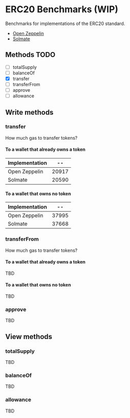 # ERC20 Benchmarks (WIP)

Benchmarks for implementations of the ERC20 standard.

- [Open Zeppelin](https://github.com/OpenZeppelin/openzeppelin-contracts)
- [Solmate](https://github.com/rari-capital/solmate)

## Methods TODO

- [ ] totalSupply
- [ ] balanceOf
- [x] transfer
- [ ] transferFrom
- [ ] approve
- [ ] allowance

## Write methods

### transfer

How much gas to transfer tokens?

#### To a wallet that already owns a token

<!-- Start transferToOwner Table -->
|Implementation|  -- |
|--------------|-----|
| Open Zeppelin|20917|
|    Solmate   |20590|
<!-- End transferToOwner Table -->

#### To a wallet that owns no token

<!-- Start transferToNonOwner Table -->
|Implementation|  -- |
|--------------|-----|
| Open Zeppelin|37995|
|    Solmate   |37668|
<!-- End transferToNonOwner Table -->

### transferFrom

How much gas to transfer tokens?

#### To a wallet that already owns a token

<!-- Start transferFromToOwner Table -->
TBD
<!-- End transferFromToOwner Table -->

#### To a wallet that owns no token

<!-- Start transferFromToNonOwner Table -->
TBD
<!-- End transferFromToNonOwner Table -->

### approve

<!-- Start approve Table -->
TBD
<!-- Start approve Table -->

## View methods

### totalSupply

<!-- Start totalSupply Table -->
TBD
<!-- Start totalSupply Table -->

### balanceOf

<!-- Start balanceOf Table -->
TBD
<!-- Start balanceOf Table -->

### allowance

<!-- Start allowance Table -->
TBD
<!-- Start allowance Table -->


